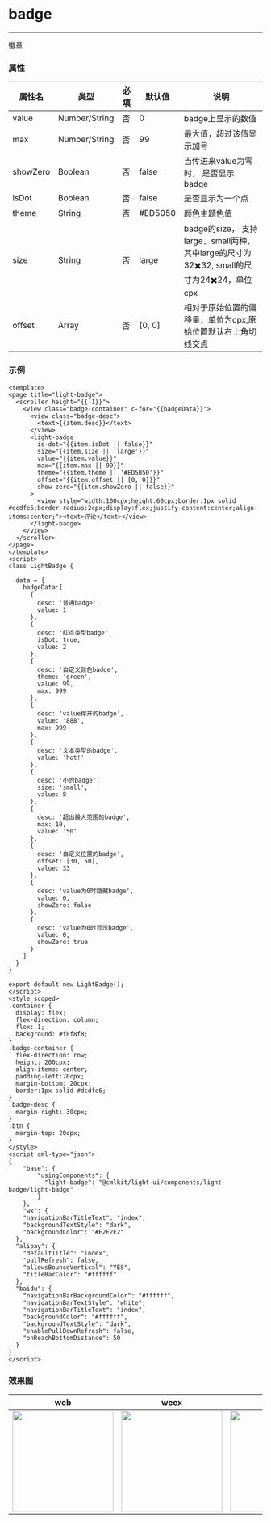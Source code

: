 # badge

-------

徽章

### 属性



| 属性名             | 类型         | 必填 | 默认值 | 说明                                                     |
| ------------------ | ------------ | ---- | ------ | -------------------------------------------------------- |
| value            | Number/String      | 否   | 0  | badge上显示的数值                                                |
| max            | Number/String       | 否   | 99     | 最大值，超过该值显示加号                                          |
| showZero           | Boolean       | 否  | false     | 当传进来value为零时， 是否显示badge                                           |
| isDot            | Boolean       | 否   | false     | 是否显示为一个点                                           |
| theme            | String       | 否   | #ED5050     | 颜色主题色值                                           |
| size            |  String       | 否   | large     | badge的size， 支持large、small两种，其中large的尺寸为32✖️32, small的尺寸为24✖️24，单位cpx                                           |
| offset            | Array       | 否   | [0, 0]     | 相对于原始位置的偏移量，单位为cpx,原始位置默认右上角切线交点                                          |
### 示例

```vue
<template>
<page title="light-badge">
  <scroller height="{{-1}}">
    <view class="badge-container" c-for="{{badgeData}}">
      <view class="badge-desc">
        <text>{{item.desc}}</text>
      </view>
      <light-badge 
        is-dot="{{item.isDot || false}}" 
        size="{{item.size || 'large'}}" 
        value="{{item.value}}"
        max="{{item.max || 99}}"
        theme="{{item.theme || '#ED5050'}}"
        offset="{{item.offset || [0, 0]}}"
        show-zero="{{item.showZero || false}}"
      >
        <view style="width:100cpx;height:60cpx;border:1px solid #dcdfe6;border-radius:2cpx;display:flex;justify-content:center;align-items:center;"><text>评论</text></view>
      </light-badge>
    </view>
  </scroller>
</page>
</template>
<script>
class LightBadge {

  data = {
    badgeData:[
      {
        desc: '普通badge',
        value: 1
      },
      {
        desc: '红点类型badge',
        isDot: true,
        value: 2
      },
      {
        desc: '自定义颜色badge',
        theme: 'green',
        value: 99,
        max: 999
      },
      {
        desc: 'value撑开的badge',
        value: '888',
        max: 999
      },
      {
        desc: '文本类型的badge',
        value: 'hot!'
      },
      {
        desc: '小的badge',
        size: 'small',
        value: 8
      },
      {
        desc: '超出最大范围的badge',
        max: 10,
        value: '50'
      },
      {
        desc: '自定义位置的badge',
        offset: [30, 50],
        value: 33
      },
      {
        desc: 'value为0时隐藏badge',
        value: 0,
        showZero: false
      },
      {
        desc: 'value为0时显示badge',
        value: 0,
        showZero: true
      }
    ]
  }
}

export default new LightBadge();
</script>
<style scoped>
.container {
  display: flex;
  flex-direction: column;
  flex: 1;
  background: #f8f8f8;
}
.badge-container {
  flex-direction: row;
  height: 200cpx;
  align-items: center;
  padding-left:70cpx;
  margin-bottom: 20cpx;
  border:1px solid #dcdfe6;
}
.badge-desc {
  margin-right: 30cpx;
}
.btn {
  margin-top: 20cpx;
}
</style>
<script cml-type="json">
{
    "base": {
        "usingComponents": {
          "light-badge": "@cmlkit/light-ui/components/light-badge/light-badge"
        }
    },
    "wx": {
    "navigationBarTitleText": "index",
    "backgroundTextStyle": "dark",
    "backgroundColor": "#E2E2E2"
  },
  "alipay": {
    "defaultTitle": "index",
    "pullRefresh": false,
    "allowsBounceVertical": "YES",
    "titleBarColor": "#ffffff"
  },
  "baidu": {
    "navigationBarBackgroundColor": "#ffffff",
    "navigationBarTextStyle": "white",
    "navigationBarTitleText": "index",
    "backgroundColor": "#ffffff",
    "backgroundTextStyle": "dark",
    "enablePullDownRefresh": false,
    "onReachBottomDistance": 50
  }
}
</script>

```

### 效果图

| web                                                          | weex                                                         | wx                                                           | alipay                                                       | baidu                                                        | qq                                                           |
| ------------------------------------------------------------ | ------------------------------------------------------------ | ------------------------------------------------------------ | ------------------------------------------------------------ | ------------------------------------------------------------ | ------------------------------------------------------------ |
| <img src="../assets/images/web/web-badge.png" width="200px" /> | <img src="../assets/images/weex/weex-badge.jpg" width="200px" /> | <img src="../assets/images/wx/wx-badge.png" width="200px" /> | <img src="../assets/images/alipay/ali-badge.png" width="200px" /> | <img src="../assets/images/baidu/baidu-badge.png" width="200px" /> | <img src="../assets/images/qq/qq-badge.png" width="200px" /> |
